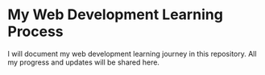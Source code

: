 # My Web Development Learning Process
I will document my web development learning journey in this repository. All my progress and updates will be shared here.
